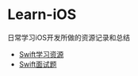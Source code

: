 # Learn-iOS
日常学习iOS开发所做的资源记录和总结
* [Swift学习资源](https://github.com/LvBisheng/Learn-iOS/blob/master/Swfit/Resoure.md)
* [Swift面试题](https://github.com/LvBisheng/Learn-iOS/blob/master/Swfit/Q%26A.md)